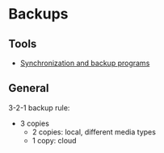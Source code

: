 # Backups

## Tools

- [Synchronization and backup programs](https://wiki.archlinux.org/title/Synchronization_and_backup_programs)

## General

3-2-1 backup rule:

- 3 copies
  - 2 copies: local, different media types
  - 1 copy: cloud
